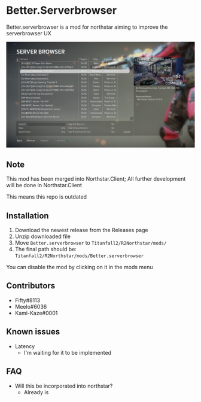 # Better.Serverbrowser

Better.serverbrowser is a mod for northstar aiming to improve the serverbrowser UX

![preview image](https://github.com/F1F7Y/Better.Serverbrowser/blob/main/preview.jpg)

## Note
This mod has been merged into Northstar.Client; 
All further development will be done in Northstar.Client

This means this repo is outdated

## Installation
1. Download the newest release from the Releases page
1. Unzip downloaded file
1. Move `Better.serverbrowser` to `Titanfall2/R2Northstar/mods/`
1. The final path should be: `Titanfall2/R2Northstar/mods/Better.serverbrowser`

You can disable the mod by clicking on it in the mods menu
## Contributors
- Fifty#8113
- Meelo#6036
- Kami-Kaze#0001

## Known issues
- Latency
  - I'm waiting for it to be implemented

## FAQ
- Will this be incorporated into northstar?
  - Already is
